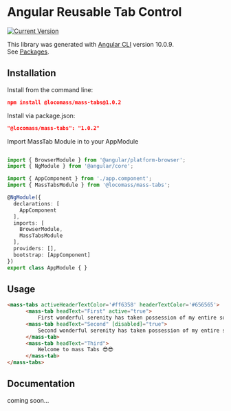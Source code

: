 # Angular Reusable Tab Control

[![Current Version](https://img.shields.io/badge/version-1.0.2-green.svg)](https://github.com/locomass/angular-tabs/packages/369089)

This library was generated with [Angular CLI](https://github.com/angular/angular-cli) version 10.0.9. <br/>
See [Packages](https://github.com/locomass/angular-tabs/packages).

## Installation

Install from the command line:

```json
npm install @locomass/mass-tabs@1.0.2
```

Install via package.json:

```json
"@locomass/mass-tabs": "1.0.2"
```
Import MassTab Module in to your AppModule

```typescript

import { BrowserModule } from '@angular/platform-browser';
import { NgModule } from '@angular/core';

import { AppComponent } from './app.component';
import { MassTabsModule } from '@locomass/mass-tabs';

@NgModule({
  declarations: [
    AppComponent
  ],
  imports: [
    BrowserModule,
    MassTabsModule
  ],
  providers: [],
  bootstrap: [AppComponent]
})
export class AppModule { }

```


## Usage
```html
<mass-tabs activeHeaderTextColor='#ff6358' headerTextColor='#656565'>
      <mass-tab headText="First" active="true">
          First wonderful serenity has taken possession of my entire soul, like these sweet mornings of spring which I enjoy with my whole heart. I am alone, and feel the charm of existence in this spot, which was created for the bliss of souls like mine.</mass-tab>
      <mass-tab headText="Second" [disabled]="true">
          Second wonderful serenity has taken possession of my entire soul, like these sweet mornings of spring which I enjoy with my whole heart. I am alone, and feel the charm of existence in this spot, which was created for the bliss of souls like mine.
      </mass-tab>
      <mass-tab headText="Third">
          Welcome to mass Tabs 😎😎
      </mass-tab>
</mass-tabs>
```

## Documentation

coming soon...
